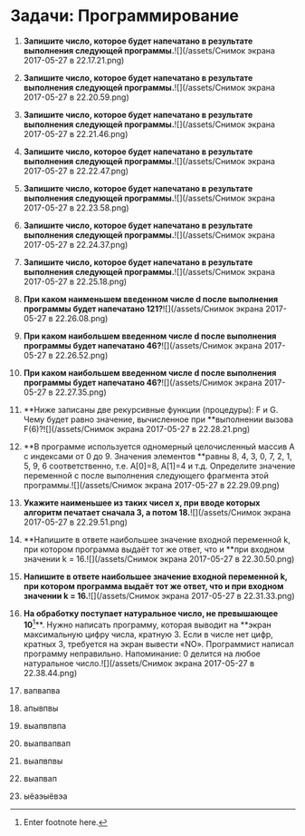 # Задачи: Программирование

1. **Запишите число, которое будет напечатано в результате выполнения следующей программы.**![](/assets/Снимок экрана 2017-05-27 в 22.17.21.png)

2. **Запишите число, которое будет напечатано в результате выполнения следующей программы.**![](/assets/Снимок экрана 2017-05-27 в 22.20.59.png)

3. **Запишите число, которое будет напечатано в результате выполнения следующей программы.**![](/assets/Снимок экрана 2017-05-27 в 22.21.46.png)

4. **Запишите число, которое будет напечатано в результате выполнения следующей программы.**![](/assets/Снимок экрана 2017-05-27 в 22.22.47.png)

5. **Запишите число, которое будет напечатано в результате выполнения следующей программы.**![](/assets/Снимок экрана 2017-05-27 в 22.23.58.png)

6. **Запишите число, которое будет напечатано в результате выполнения следующей программы.**![](/assets/Снимок экрана 2017-05-27 в 22.24.37.png)

7. **Запишите число, которое будет напечатано в результате выполнения следующей программы.**![](/assets/Снимок экрана 2017-05-27 в 22.25.18.png)

8. **При каком наименьшем введенном числе d после выполнения программы будет напечатано 121?**![](/assets/Снимок экрана 2017-05-27 в 22.26.08.png)

9. **При каком наибольшем введенном числе d после выполнения программы будет напечатано 46?**![](/assets/Снимок экрана 2017-05-27 в 22.26.52.png)

10. **При каком наибольшем введенном числе d после выполнения программы будет напечатано 46?**![](/assets/Снимок экрана 2017-05-27 в 22.27.35.png)

11. **Ниже записаны две рекурсивные функции \(процедуры\): F и G. Чему будет равно значение, вычисленное при **выполнении вызова F\(6\)?![](/assets/Снимок экрана 2017-05-27 в 22.28.21.png)

12. **В программе используется одномерный целочисленный массив A с индексами от 0 до 9. Значения элементов **равны 8, 4, 3, 0, 7, 2, 1, 5, 9, 6 соответственно, т.е. A\[0\]=8, A\[1\]=4 и т.д. Определите значение переменной c после выполнения следующего фрагмента этой программы.![](/assets/Снимок экрана 2017-05-27 в 22.29.09.png)

13. **Укажите наименьшее из таких чисел x, при вводе которых алгоритм печатает сначала 3, а потом 18.**![](/assets/Снимок экрана 2017-05-27 в 22.29.51.png)

14. **Напишите в ответе наибольшее значение входной переменной k, при котором программа выдаёт тот же ответ, что и **при входном значении k = 16.![](/assets/Снимок экрана 2017-05-27 в 22.30.50.png)

15. **Напишите в ответе наибольшее значение входной переменной k, при котором программа выдаёт тот же ответ, что и при входном значении k = 16.**![](/assets/Снимок экрана 2017-05-27 в 22.31.33.png)

16. **На обработку поступает натуральное число, не превышающее 10**[^1]**. Нужно написать программу, которая выводит на **экран максимальную цифру числа, кратную 3. Если в числе нет цифр, кратных 3, требуется на экран вывести «NO». Программист написал программу неправильно. Напоминание: 0 делится на любое натуральное число.![](/assets/Снимок экрана 2017-05-27 в 22.38.44.png)

17. вапвапва

18. апывпвы
19. выапвпвпа
20. выапвапвап
21. выапвпвы
22. выапвап
23. ыёаэыёвэа



[^1]: Enter footnote here.

